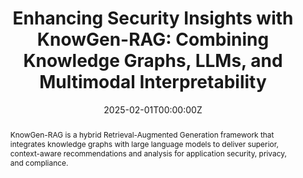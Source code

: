 ---
title: 'Enhancing Security Insights with KnowGen-RAG: Combining Knowledge Graphs, LLMs, and Multimodal Interpretability'
authors:
  - Arnav Nishith Sharma
  - admin
  - Bhavani Thuraisingham, Latifur Khan

date: '2025-02-01T00:00:00Z'
publication_types: ['paper-conference']
publication: Proceedings of the 2025 ACM International Workshop on Security and Privacy Analytics
publication_short: IWSPA '25

abstract: 'KnowGen-RAG is a hybrid Retrieval-Augmented Generation framework that integrates knowledge graphs with large language models to deliver superior, context-aware recommendations and analysis for application security, privacy, and compliance.'

tags:
  - Knowledge-Graph based RAG

featured: true

url_pdf: 'https://dl.acm.org/doi/10.1145/3716815.3729012'
---